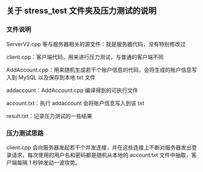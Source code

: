 ## 关于 stress_test 文件夹及压力测试的说明

### 文件说明

ServerV2.cpp 等与服务器相关的源文件：就是服务器代码，没有特别修改过

client.cpp：客户端代码，用来进行压力测试，与普通的客户端不同

AddAccount.cpp：用来随机生成若干个账户信息的代码，会将生成的账户信息写入到 MySQL 以及保存到本地 txt 文件

addaccount：AddAccount.cpp 编译得到的可执行文件

account.txt：执行 addaccount 会将账户信息写入到该 txt

result.txt：记录压力测试的一些结果

### 压力测试思路

client.cpp 会向服务器发起若干个并发连接，并在这些连接上不断对服务器发出登录请求，每次使用的用户名和密码都是随机从本地的 account.txt 文件中抽取，客户端每隔 1 秒钟发动一波攻势。
